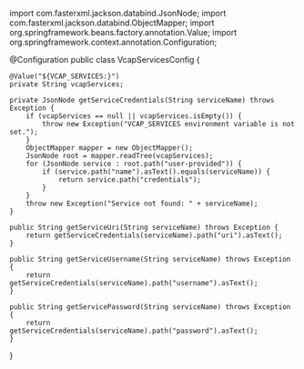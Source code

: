 import com.fasterxml.jackson.databind.JsonNode;
import com.fasterxml.jackson.databind.ObjectMapper;
import org.springframework.beans.factory.annotation.Value;
import org.springframework.context.annotation.Configuration;

@Configuration
public class VcapServicesConfig {

    @Value("${VCAP_SERVICES:}")
    private String vcapServices;

    private JsonNode getServiceCredentials(String serviceName) throws Exception {
        if (vcapServices == null || vcapServices.isEmpty()) {
            throw new Exception("VCAP_SERVICES environment variable is not set.");
        }
        ObjectMapper mapper = new ObjectMapper();
        JsonNode root = mapper.readTree(vcapServices);
        for (JsonNode service : root.path("user-provided")) {
            if (service.path("name").asText().equals(serviceName)) {
                return service.path("credentials");
            }
        }
        throw new Exception("Service not found: " + serviceName);
    }

    public String getServiceUri(String serviceName) throws Exception {
        return getServiceCredentials(serviceName).path("uri").asText();
    }

    public String getServiceUsername(String serviceName) throws Exception {
        return getServiceCredentials(serviceName).path("username").asText();
    }

    public String getServicePassword(String serviceName) throws Exception {
        return getServiceCredentials(serviceName).path("password").asText();
    }
}